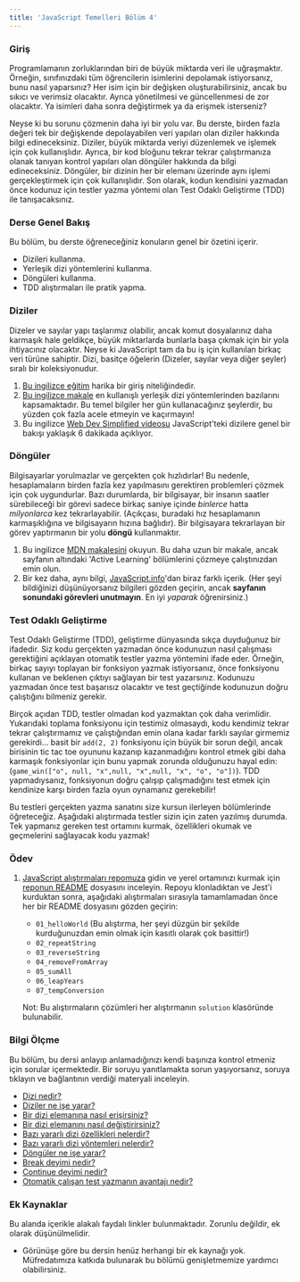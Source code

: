 ```yaml
---
title: 'JavaScript Temelleri Bölüm 4'
---
```

### Giriş

Programlamanın zorluklarından biri de büyük miktarda veri ile uğraşmaktır. Örneğin, sınıfınızdaki tüm öğrencilerin isimlerini depolamak istiyorsanız, bunu nasıl yaparsınız? Her isim için bir değişken oluşturabilirsiniz, ancak bu sıkıcı ve verimsiz olacaktır. Ayrıca yönetilmesi ve güncellenmesi de zor olacaktır. Ya isimleri daha sonra değiştirmek ya da erişmek isterseniz?

Neyse ki bu sorunu çözmenin daha iyi bir yolu var. Bu derste, birden fazla değeri tek bir değişkende depolayabilen veri yapıları olan diziler hakkında bilgi edineceksiniz. Diziler, büyük miktarda veriyi düzenlemek ve işlemek için çok kullanışlıdır. Ayrıca, bir kod bloğunu tekrar tekrar çalıştırmanıza olanak tanıyan kontrol yapıları olan döngüler hakkında da bilgi edineceksiniz. Döngüler, bir dizinin her bir elemanı üzerinde aynı işlemi gerçekleştirmek için çok kullanışlıdır. Son olarak, kodun kendisini yazmadan önce kodunuz için testler yazma yöntemi olan Test Odaklı Geliştirme (TDD) ile tanışacaksınız.

### Derse Genel Bakış

Bu bölüm, bu derste öğreneceğiniz konuların genel bir özetini içerir.

* Dizileri kullanma.
* Yerleşik dizi yöntemlerini kullanma.
* Döngüleri kullanma.
* TDD alıştırmaları ile pratik yapma.

### Diziler

Dizeler ve sayılar yapı taşlarımız olabilir, ancak komut dosyalarınız daha karmaşık hale geldikçe, büyük miktarlarda bunlarla başa çıkmak için bir yola ihtiyacınız olacaktır. Neyse ki JavaScript tam da bu iş için kullanılan birkaç veri türüne sahiptir. Dizi, basitçe öğelerin (Dizeler, sayılar veya diğer şeyler) sıralı bir koleksiyonudur.

1. [Bu ingilizce eğitim](https://www.w3schools.com/js/js_arrays.asp) harika bir giriş niteliğindedir.
2. [Bu ingilizce makale](https://www.w3schools.com/js/js_array_methods.asp) en kullanışlı yerleşik dizi yöntemlerinden bazılarını kapsamaktadır. Bu temel bilgiler her gün kullanacağınız şeylerdir, bu yüzden çok fazla acele etmeyin ve kaçırmayın!
3. Bu ingilizce [Web Dev Simplified videosu](https://www.youtube.com/watch?v=7W4pQQ20nJg) JavaScript'teki dizilere genel bir bakışı yaklaşık 6 dakikada açıklıyor.

### Döngüler

Bilgisayarlar yorulmazlar ve gerçekten çok hızlıdırlar! Bu nedenle, hesaplamaların birden fazla kez yapılmasını gerektiren problemleri çözmek için çok uygundurlar. Bazı durumlarda, bir bilgisayar, bir insanın saatler sürebileceği bir görevi sadece birkaç saniye içinde _binlerce_ hatta _milyonlarca_ kez tekrarlayabilir. \(Açıkçası, buradaki hız hesaplamanın karmaşıklığına ve bilgisayarın hızına bağlıdır\). Bir bilgisayara tekrarlayan bir görev yaptırmanın bir yolu **döngü** kullanmaktır.

1. Bu ingilizce [MDN makalesini](https://developer.mozilla.org/en-US/docs/Learn/JavaScript/Building_blocks/Looping_code) okuyun. Bu daha uzun bir makale, ancak sayfanın altındaki 'Active Learning' bölümlerini çözmeye çalıştınızdan emin olun.
2. Bir kez daha, aynı bilgi, [JavaScript.info](http://javascript.info/while-for)'dan biraz farklı içerik. \(Her şeyi bildiğinizi düşünüyorsanız bilgileri gözden geçirin, ancak **sayfanın sonundaki görevleri unutmayın**. En iyi _yaparak_ öğrenirsiniz.\)

### Test Odaklı Geliştirme

Test Odaklı Geliştirme \(TDD\), geliştirme dünyasında sıkça duyduğunuz bir ifadedir. Siz kodu gerçekten yazmadan önce kodunuzun nasıl çalışması gerektiğini açıklayan otomatik testler yazma yöntemini ifade eder. Örneğin, birkaç sayıyı toplayan bir fonksiyon yazmak istiyorsanız, önce fonksiyonu kullanan ve beklenen çıktıyı sağlayan bir test yazarsınız. Kodunuzu yazmadan önce test başarısız olacaktır ve test geçtiğinde kodunuzun doğru çalıştığını bilmeniz gerekir.

Birçok açıdan TDD, testler olmadan kod yazmaktan çok daha verimlidir. Yukarıdaki toplama fonksiyonu için testimiz olmasaydı, kodu kendimiz tekrar tekrar çalıştırmamız ve çalıştığından emin olana kadar farklı sayılar girmemiz gerekirdi... basit bir `add(2, 2)` fonksiyonu için büyük bir sorun değil, ancak birisinin tic tac toe oyununu kazanıp kazanmadığını kontrol etmek gibi daha karmaşık fonksiyonlar için bunu yapmak zorunda olduğunuzu hayal edin: \(`game_win(["o", null, "x",null, "x",null, "x", "o", "o"])`). TDD yapmadıysanız, fonksiyonun doğru çalışıp çalışmadığını test etmek için kendinize karşı birden fazla oyun oynamanız gerekebilir!

Bu testleri gerçekten yazma sanatını size kursun ilerleyen bölümlerinde öğreteceğiz. Aşağıdaki alıştırmada testler sizin için zaten yazılmış durumda. Tek yapmanız gereken test ortamını kurmak, özellikleri okumak ve geçmelerini sağlayacak kodu yazmak!

### Ödev

<div class="lesson-content__panel" markdown="1">

1. [JavaScript alıştırmaları repomuza](https://github.com/TheOdinProject/javascript-exercises) gidin ve yerel ortamınızı kurmak için [reponun README](https://github.com/TheOdinProject/javascript-exercises#readme) dosyasını inceleyin. Repoyu klonladıktan ve Jest'i kurduktan sonra, aşağıdaki alıştırmaları sırasıyla tamamlamadan önce her bir README dosyasını gözden geçirin:
    - `01_helloWorld` (Bu alıştırma, her şeyi düzgün bir şekilde kurduğunuzdan emin olmak için kasıtlı olarak çok basittir!)
    - `02_repeatString`
    - `03_reverseString`
    - `04_removeFromArray`
    - `05_sumAll`
    - `06_leapYears`
    - `07_tempConversion`

    Not: Bu alıştırmaların çözümleri her alıştırmanın `solution` klasöründe bulunabilir.

</div>

### Bilgi Ölçme

Bu bölüm, bu dersi anlayıp anlamadığınızı kendi başınıza kontrol etmeniz için sorular içermektedir. Bir soruyu yanıtlamakta sorun yaşıyorsanız, soruya tıklayın ve bağlantının verdiği materyali inceleyin.

* [Dizi nedir?](https://www.w3schools.com/js/js_arrays.asp)
* [Diziler ne işe yarar?](https://www.w3schools.com/js/js_arrays.asp)
* [Bir dizi elemanına nasıl erişirsiniz?](https://www.w3schools.com/js/js_arrays.asp)
* [Bir dizi elemanını nasıl değiştirirsiniz?](https://www.w3schools.com/js/js_arrays.asp)
* [Bazı yararlı dizi özellikleri nelerdir?](https://www.w3schools.com/js/js_arrays.asp)
* [Bazı yararlı dizi yöntemleri nelerdir?](https://www.w3schools.com/js/js_array_methods.asp)
* [Döngüler ne işe yarar?](https://developer.mozilla.org/en-US/docs/Learn/JavaScript/Building_blocks/Looping_code#why_bother)
* [Break deyimi nedir?](https://developer.mozilla.org/en-US/docs/Learn/JavaScript/Building_blocks/Looping_code#exiting_loops_with_break)
* [Continue deyimi nedir?](https://developer.mozilla.org/en-US/docs/Learn/JavaScript/Building_blocks/Looping_code#skipping_iterations_with_continue)
* [Otomatik çalışan test yazmanın avantajı nedir?](#test-odakli-gelistirme)

### Ek Kaynaklar

Bu alanda içerikle alakalı faydalı linkler bulunmaktadır. Zorunlu değildir, ek olarak düşünülmelidir.

* Görünüşe göre bu dersin henüz herhangi bir ek kaynağı yok. Müfredatımıza katkıda bulunarak bu bölümü genişletmemize yardımcı olabilirsiniz.